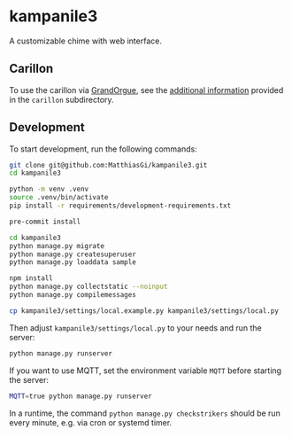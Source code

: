 # kampanile3

A customizable chime with web interface.

## Carillon

To use the carillon via [GrandOrgue](https://github.com/GrandOrgue/grandorgue),
see the [additional information](carillon/README.md) provided in the `carillon`
subdirectory.

## Development

To start development, run the following commands:

```bash
git clone git@github.com:MatthiasGi/kampanile3.git
cd kampanile3

python -m venv .venv
source .venv/bin/activate
pip install -r requirements/development-requirements.txt

pre-commit install

cd kampanile3
python manage.py migrate
python manage.py createsuperuser
python manage.py loaddata sample

npm install
python manage.py collectstatic --noinput
python manage.py compilemessages

cp kampanile3/settings/local.example.py kampanile3/settings/local.py
```

Then adjust `kampanile3/settings/local.py` to your needs and run the server:

```bash
python manage.py runserver
```

If you want to use MQTT, set the environment variable `MQTT` before starting the
server:

```bash
MQTT=true python manage.py runserver
```

In a runtime, the command `python manage.py checkstrikers` should be run every
minute, e.g. via cron or systemd timer.
